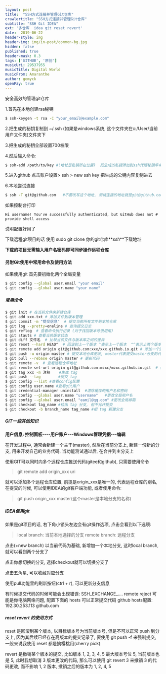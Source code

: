 ```yaml
---
layout: post
title:  "SSH方式连接并管理Git仓库"
crawlertitle: "SSH方式连接并管理Git仓库"
subtitle: "SSH Git IDEA"
ext: '多仓库  idea git reset revert'
date:  2019-06-22
header-style: img
header-img: img/in-post/common-bg.jpg
hidden: false
published: true
header-mask: 0.3
tags: ['GITHUB', '原创']
musicUri: 29537955
musicTitle: Digital World
musicFrom: Amaranthe
author: gomyck
openPay: true
---
```


安全高效的管理git仓库

<style>
  table  th:nth-of-type(1) {width: 30%;text-align: center}
  table  th:nth-of-type(2) {width: 70%;text-align: center}
  table  td:nth-of-type(1) {width: 30%;text-align: left;font-size:12px}
  table  td:nth-of-type(2) {width: 70%;text-align: left;font-size:14px}
</style>

1.首先在本地创建rsa秘钥
```bash
$ ssh-keygen -t rsa -C "your_email@example.com"
```

2.把生成的秘钥复制到 ~/.ssh (如果是windows系统, 这个文件夹在c:/User/当前用户文件夹)文件夹下

3.把生成的秘钥全部设置700权限

4.然后输入命令:
```bash
$ ssh-add /path/to/key #(地址是私钥所在位置)  把生成的私钥添加到ssh代理秘钥库中
```

5.进入github 点击账户设置> ssh > new ssh key  把生成的公钥内容复制进去

6.本地尝试连接
```bash
$ ssh -T git@github.com   #不要改写这个地址, 测试连接的地址就是git@github.com
```

如果控制台打印
```echo
Hi username! You've successfully authenticated, but GitHub does not # provide shell access
```
说明配置好用了

下载远程git项目的话  使用 sudo git clone 你的git仓库**_ssh_**下载地址

**下载的项目无需输入用户名密码即可同步操作远程仓库**

#### 另附Git使用中常用命令及使用方法

如果使用git 首先要初始化两个全局变量
```bash
$ git config --global user.email "your email"
$ git config --global user.name "your name"

```

##### 常用命令

```bash
$ git init # 在当前文件夹新建仓库
$ git add xxx.txt # 添加文件到版本管理
$ git commit -m "提交信息"  # 提交当前所有文件到本地仓库
$ git log --pretty=oneline # 查询提交日志
$ git reflog  # 查看命令执行记录 (对于找回版本号很用用)
$ git stauts # 查看当前版本状态
$ git diff 文件名  # 比较当前文件与版本库之间的差异
$ git reset --hard HEAD^  # 回滚到上一个版本 ^表示上一个版本  ^^表示上两个版本 ~11表示后退11个版本 或者 指定版本号 表示回退到指定版本
$ git remote add origin git@github.com:xxx/xxx.github.io.git # 添加一个远程仓库地址, origin是个远程仓库别名, 最好用大众认可的默认名称, 当然, 随心随性咯
$ git push -u origin master # 提交本地仓库更改, master代表提交master分支的代码
$ git pull --rebase origin master # 更新代码
$ git remote -v  # 查看远程仓库地址
$ git remote set-url origin git@github.com:mzxc/mzxc.github.io.git  # 修改远程仓库地址
$ git tag xxx -m 注释    #生成 tag
$ git push --tag        #提交 tag
$ git config --list #查看config配置
$ git config user.name #查看git用户
$ git credential-manager uninstall  #清除缓存的用户名和密码
$ git config --global user.name "username"   #更改全局用户名
$ git config --global user.email "eamil@qq.com" #更改全局邮箱
$ git checkout tag_name #检出 tag 分支, 但不允许提交
$ git checkout -b branch_name tag_name #把 tag 新建分支
```


##### GIT一些其他知识

**用户信息: 控制面板----用户账户---Windows管理凭据---编辑**

在开发过程中, 通常会新建一个主干(master), 然后在当前分支上, 新建一份新的分支, 用来开发自己的业务代码, 当功能测试通过后, 在合并到主分支上

使用GIT可以同时向多个远程仓库推送代码(gitee和github), 只需要使用命令
>git remote add origin_xxx uri

就可以添加多个远程仓库位置, 前提是origin_xxx是唯一的, 代表远程仓库的别名, 在提交的时候, 可以使用IDEA的git客户端功能, 或者使用命令:
>git push origin_xxx master(这个master是本地分支的名称)

##### IDEA使用git
如果是git项目的话, 右下角小锁头左边会有git操作选项, 点击会看到以下选项:
> local branch: 当前本地选择的分支
> remote branch: 远程分支

点击(+new branch) 以当前代码为基础, 新增加一个本地分支, 这时local branch, 就可以看到两个分支了

点击你想切换的分支, 选择checkout就可以切换分支了

点击五角星, 可以收藏对应分支

使用pull功能里的刷新按钮(ctrl + r), 可以更新分支信息

有时候提交代码的时候可能会出现错误: SSH_EXCHANGE_.... remote reject   可能是你电脑网络问题, 配置下面的 hosts 可以正常提交代码
github hosts配置: 192.30.253.113 github.com

##### reset revert 的使用方式

reset 是回滚到某个版本, 以目标版本号为当前版本号, 但是不可以正常 push 到分支上, 因为其后续已经存在高版本的提交记录了, 要使用 git push -f 来强制提交, 一般来说我使用 reset 都是摘樱桃用(cherry pick)

revert 是撤销某个版本的提交, 比如版本 1, 2, 3, 4, 5 最大版本号位 5, 当前版本也是 5, 此时我想取消 3 版本更改的代码, 那么可以使用 git revert 3 来撤销 3 的代码更改, 而不影响 1, 2 版本, 撤销之后的版本为 1, 2, 4, 5
